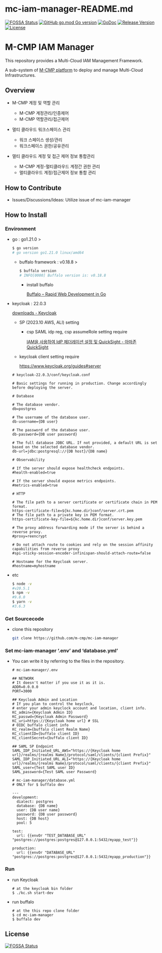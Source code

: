 # mc-iam-manager-README.md
[![FOSSA Status](https://app.fossa.com/api/projects/git%2Bgithub.com%2Fm-cmp%2Fmc-iam-manager.svg?type=shield)](https://app.fossa.com/projects/git%2Bgithub.com%2Fm-cmp%2Fmc-iam-manager?ref=badge_shield)
[![GitHub go.mod Go version](https://img.shields.io/github/go-mod/go-version/m-cmp/mc-iam-manager?label=go.mod)](https://github.com/m-cmp/mc-iam-manager/blob/master/go.mod)
[![GoDoc](https://godoc.org/github.com/m-cmp/mc-iam-manager?status.svg)](https://pkg.go.dev/github.com/m-cmp/mc-iam-manager@master)
[![Release Version](https://img.shields.io/github/v/release/m-cmp/mc-iam-manager)](https://github.com/m-cmp/mc-iam-manager/releases)
[![License](https://img.shields.io/badge/License-Apache%202.0-blue.svg)](https://github.com/m-cmp/mc-iam-manager/blob/master/LICENSE)

# M-CMP IAM Manager

This repository provides a Multi-Cloud IAM Management Framework.

A sub-system of [M-CMP platform](https://github.com/m-cmp/docs/tree/main) to deploy and manage Multi-Cloud Infrastructures.

## Overview

- M-CMP 계정 및 역할 관리
  - M-CMP 계정관리/인증제어
  - M-CMP 역할관리/접근제어
 
- 멀티 클라우드 워크스페이스 관리
  - 워크 스페이스 생성/관리
  - 워크스페이스 권한/공유관리

- 멀티 클라우드 계정 및 접근 제어 정보 통합관리
  - M-CMP 계정-멀티클라우드 계정간 권한 관리
  - 멀티클라우드 계정/접근제어 정보 통합 관리

## How to Contribute

- Issues/Discussions/Ideas: Utilize issue of mc-iam-manager

## How to Install

### Environment

- go : go1.21.0 >
    
    ```bash
    $ go version
    # go version go1.21.0 linux/amd64
    ```
    
    - buffalo framework : v0.18.8 >
        
        ```bash
        $ buffalo version
        # INFO[0000] Buffalo version is: v0.18.8
        ```
        
        - install buffalo
            
            [Buffalo – Rapid Web Development in Go](https://gobuffalo.io/documentation/getting_started/installation/)
            
- keycloak : 22.0.3
    
    [downloads - Keycloak](https://www.keycloak.org/downloads)
    
    - SP (2023.10 AWS, ALI) setting
        - csp SAML idp reg, csp assumeRole setting require
            
            [IAM을 사용하여 IdP 페더레이션 설정 및 QuickSight - 아마존 QuickSight](https://docs.aws.amazon.com/ko_kr/quicksight/latest/user/external-identity-providers-setting-up-saml.html)
            
    - keycloak client setting require
        
        https://www.keycloak.org/guides#server
        
    
    ```
    # keycloak-22.0.3/conf/keycloak.conf
    
    # Basic settings for running in production. Change accordingly before deploying the server.
    
    # Database
    
    # The database vendor.
    db=postgres
    
    # The username of the database user.
    db-username={DB user}
    
    # The password of the database user.
    db-password={DB user password}
    
    # The full database JDBC URL. If not provided, a default URL is set based on the selected database vendor.
    db-url=jdbc:postgresql://{DB host}/{DB name}
    
    # Observability
    
    # If the server should expose healthcheck endpoints.
    #health-enabled=true
    
    # If the server should expose metrics endpoints.
    #metrics-enabled=true
    
    # HTTP
    
    # The file path to a server certificate or certificate chain in PEM format.
    https-certificate-file=${kc.home.dir}conf/server.crt.pem
    # The file path to a private key in PEM format.
    https-certificate-key-file=${kc.home.dir}conf/server.key.pem
    
    # The proxy address forwarding mode if the server is behind a reverse proxy.
    #proxy=reencrypt
    
    # Do not attach route to cookies and rely on the session affinity capabilities from reverse proxy
    #spi-sticky-session-encoder-infinispan-should-attach-route=false
    
    # Hostname for the Keycloak server.
    #hostname=myhostname
    ```
    
- etc
    
    ```bash
    $ node -v
    #v20.5.1
    $ npm -v
    #9.8.0
    $ yarn -v
    #3.6.3
    ```
    

### Get Sourcecode

- clone this repository
    
    ```bash
    git clone https://github.com/m-cmp/mc-iam-manager
    ```
    

### Set mc-iam-manager ‘.env’ and ‘database.yml’

- You can write it by referring to the files in the repository.
    
    ```
    # mc-iam-manager/.env
    
    ## NETWORK
    # It doesn't matter if you use it as it is.
    ADDR=0.0.0.0 
    PORT=3000
    
    ## Keycloak Admin and Location
    # If you plan to control the keyclock,
    # enter your admin keyclock account and location, client info.
    KC_admin={Keycloak Admin ID}
    KC_passwd={Keycloak Admin Password}
    KC_uri=https://{Keycloak home url} # SSL
    # OIDC buffalo client info
    KC_realm={buffalo client Realm Name}
    KC_clientID={buffalo client ID}
    KC_clientSecret={buffalo client ID}
    
    ## SAML SP Endpoint
    SAML_IDP_Initiated_URL_AWS="https://{Keycloak home url}/realms/{realms Name}/protocol/saml/clients/{client Prefix}"
    SAML_IDP_Initiated_URL_ALI="https://{Keycloak home url}/realms/{realms Name}/protocol/saml/clients/{client Prefix}"
    SAML_user={Test SAML user ID}
    SAML_password={Test SAML user Password}
    ```
    
    ```
    # mc-iam-manager/database.yml
    # ONLY for $ buffalo dev
    
    ---
    development:
      dialect: postgres
      database: {DB name}
      user: {DB user name}
      password: {DB user password}
      host: {DB host}
      pool: 5
    
    test:
      url: {{envOr "TEST_DATABASE_URL" "postgres://postgres:postgres@127.0.0.1:5432/myapp_test"}}
    
    production:
      url: {{envOr "DATABASE_URL" "postgres://postgres:postgres@127.0.0.1:5432/myapp_production"}}
    ```
    

### Run

- run Keycloak
    
    ```
    # at the keycloak bin folder
    $ ./kc.sh start-dev
    ```
    
- run buffalo
  
    ```
    # at the this repo clone folder
    $ cd mc-iam-manager
    $ buffalo dev
    ```


## License
[![FOSSA Status](https://app.fossa.com/api/projects/git%2Bgithub.com%2Fm-cmp%2Fmc-iam-manager.svg?type=large)](https://app.fossa.com/projects/git%2Bgithub.com%2Fm-cmp%2Fmc-iam-manager?ref=badge_large)
